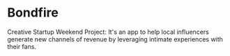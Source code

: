 # Bondfire
Creative Startup Weekend Project: It's an app to help local influencers generate new channels of revenue by leveraging intimate experiences with their fans. 
